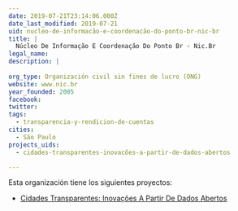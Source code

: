 ```yaml
---
date: 2019-07-21T23:14:06.000Z
date_last_modified: 2019-07-21
uid: nucleo-de-informacão-e-coordenacão-do-ponto-br-nic-br
title: |
  Núcleo De Informação E Coordenação Do Ponto Br - Nic.Br
legal_name: 
description: |
  
org_type: Organización civil sin fines de lucro (ONG)
website: www.nic.br
year_founded: 2005
facebook: 
twitter: 
tags:
  - transparencia-y-rendicion-de-cuentas
cities: 
  - São Paulo
projects_uids:
  - cidades-transparentes-inovacões-a-partir-de-dados-abertos

---
```


Esta organización tiene los siguientes proyectos:

- [Cidades Transparentes: Inovações A Partir De Dados Abertos](/proyectos/cidades-transparentes-inovacões-a-partir-de-dados-abertos)

